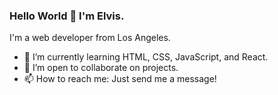 ### Hello World  👋  I'm Elvis. 
I'm a web developer from Los Angeles.

- 🌱 I’m currently learning HTML, CSS, JavaScript, and React. 
- 👯 I’m open to collaborate on projects.
- 📫 How to reach me: Just send me a message!
